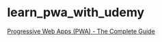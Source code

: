 # learn_pwa_with_udemy

[Progressive Web Apps (PWA) - The Complete Guide](https://www.udemy.com/progressive-web-app-pwa-the-complete-guide/)

